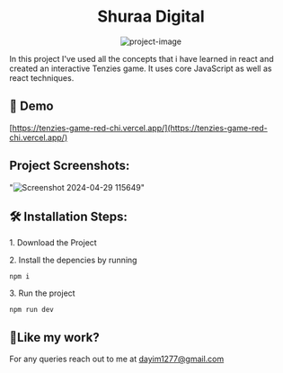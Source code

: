 <h1 align="center" id="title">Shuraa Digital</h1>

<p align="center"><img src="https://socialify.git.ci/syedDayim/tenzies-game/image?font=KoHo&amp;language=1&amp;name=1&amp;owner=1&amp;pattern=Overlapping%20Hexagons&amp;stargazers=1&amp;theme=Light" alt="project-image"></p>

<p id="description">In this project I've used all the concepts that i have learned in react and created an interactive Tenzies game. It uses core JavaScript as well as react techniques.</p>

<h2>🚀 Demo</h2>

[https://tenzies-game-red-chi.vercel.app/](https://tenzies-game-red-chi.vercel.app/)

<h2>Project Screenshots:</h2>

"![Screenshot 2024-04-29 115649](https://github.com/syedDayim/tenzies-game/assets/90561337/e9af7b28-fa89-418b-8a0e-1ed8f21f712a)"

<h2>🛠️ Installation Steps:</h2>

<p>1. Download the Project</p>

<p>2. Install the depencies by running</p>

```
npm i
```

<p>3. Run the project</p>

```
npm run dev
```

<h2>💖Like my work?</h2>

For any queries reach out to me at dayim1277@gmail.com
